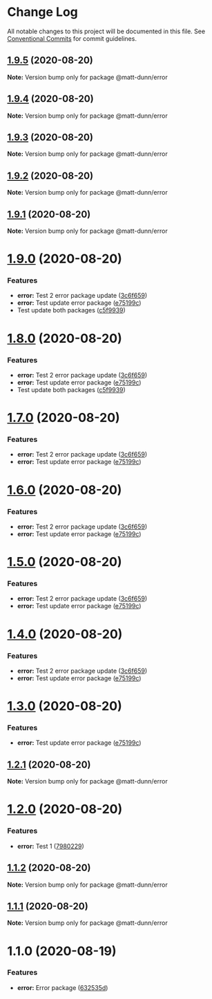 # Change Log

All notable changes to this project will be documented in this file.
See [Conventional Commits](https://conventionalcommits.org) for commit guidelines.

## [1.9.5](https://github.com/matt-dunn/packages/compare/@matt-dunn/error@1.9.4...@matt-dunn/error@1.9.5) (2020-08-20)

**Note:** Version bump only for package @matt-dunn/error





## [1.9.4](https://github.com/matt-dunn/packages/compare/@matt-dunn/error@1.9.3...@matt-dunn/error@1.9.4) (2020-08-20)

**Note:** Version bump only for package @matt-dunn/error





## [1.9.3](https://github.com/matt-dunn/packages/compare/@matt-dunn/error@1.9.2...@matt-dunn/error@1.9.3) (2020-08-20)

**Note:** Version bump only for package @matt-dunn/error





## [1.9.2](https://github.com/matt-dunn/packages/compare/@matt-dunn/error@1.9.1...@matt-dunn/error@1.9.2) (2020-08-20)

**Note:** Version bump only for package @matt-dunn/error





## [1.9.1](https://github.com/matt-dunn/packages/compare/@matt-dunn/error@1.9.0...@matt-dunn/error@1.9.1) (2020-08-20)

**Note:** Version bump only for package @matt-dunn/error





# [1.9.0](https://github.com/matt-dunn/packages/compare/@matt-dunn/error@1.8.0...@matt-dunn/error@1.9.0) (2020-08-20)


### Features

* **error:** Test 2 error package update ([3c6f659](https://github.com/matt-dunn/packages/commit/3c6f6594bb3a5c1690e3ac40c7eadb8b70261e9f))
* **error:** Test update error package ([e75199c](https://github.com/matt-dunn/packages/commit/e75199ce48ba35408660e9c1fa3eac2574d96034))
* Test update both packages ([c5f9939](https://github.com/matt-dunn/packages/commit/c5f9939cc1683af4625825f23ecfb49e7ee8491e))





# [1.8.0](https://github.com/matt-dunn/packages/compare/@matt-dunn/error@1.2.0...@matt-dunn/error@1.8.0) (2020-08-20)


### Features

* **error:** Test 2 error package update ([3c6f659](https://github.com/matt-dunn/packages/commit/3c6f6594bb3a5c1690e3ac40c7eadb8b70261e9f))
* **error:** Test update error package ([e75199c](https://github.com/matt-dunn/packages/commit/e75199ce48ba35408660e9c1fa3eac2574d96034))
* Test update both packages ([c5f9939](https://github.com/matt-dunn/packages/commit/c5f9939cc1683af4625825f23ecfb49e7ee8491e))





# [1.7.0](https://github.com/matt-dunn/packages/compare/@matt-dunn/error@1.6.0...@matt-dunn/error@1.7.0) (2020-08-20)


### Features

* **error:** Test 2 error package update ([3c6f659](https://github.com/matt-dunn/packages/commit/3c6f6594bb3a5c1690e3ac40c7eadb8b70261e9f))
* **error:** Test update error package ([e75199c](https://github.com/matt-dunn/packages/commit/e75199ce48ba35408660e9c1fa3eac2574d96034))





# [1.6.0](https://github.com/matt-dunn/packages/compare/@matt-dunn/error@1.5.0...@matt-dunn/error@1.6.0) (2020-08-20)


### Features

* **error:** Test 2 error package update ([3c6f659](https://github.com/matt-dunn/packages/commit/3c6f6594bb3a5c1690e3ac40c7eadb8b70261e9f))
* **error:** Test update error package ([e75199c](https://github.com/matt-dunn/packages/commit/e75199ce48ba35408660e9c1fa3eac2574d96034))





# [1.5.0](https://github.com/matt-dunn/packages/compare/@matt-dunn/error@1.4.0...@matt-dunn/error@1.5.0) (2020-08-20)


### Features

* **error:** Test 2 error package update ([3c6f659](https://github.com/matt-dunn/packages/commit/3c6f6594bb3a5c1690e3ac40c7eadb8b70261e9f))
* **error:** Test update error package ([e75199c](https://github.com/matt-dunn/packages/commit/e75199ce48ba35408660e9c1fa3eac2574d96034))





# [1.4.0](https://github.com/matt-dunn/packages/compare/@matt-dunn/error@1.3.0...@matt-dunn/error@1.4.0) (2020-08-20)


### Features

* **error:** Test 2 error package update ([3c6f659](https://github.com/matt-dunn/packages/commit/3c6f6594bb3a5c1690e3ac40c7eadb8b70261e9f))
* **error:** Test update error package ([e75199c](https://github.com/matt-dunn/packages/commit/e75199ce48ba35408660e9c1fa3eac2574d96034))





# [1.3.0](https://github.com/matt-dunn/packages/compare/@matt-dunn/error@1.2.1...@matt-dunn/error@1.3.0) (2020-08-20)


### Features

* **error:** Test update error package ([e75199c](https://github.com/matt-dunn/packages/commit/e75199ce48ba35408660e9c1fa3eac2574d96034))





## [1.2.1](https://github.com/matt-dunn/packages/compare/@matt-dunn/error@1.2.0...@matt-dunn/error@1.2.1) (2020-08-20)

**Note:** Version bump only for package @matt-dunn/error





# [1.2.0](https://github.com/matt-dunn/packages/compare/@matt-dunn/error@1.1.2...@matt-dunn/error@1.2.0) (2020-08-20)


### Features

* **error:** Test 1 ([7980229](https://github.com/matt-dunn/packages/commit/7980229907d2ea1be5a38930d12821e6608aba77))





## [1.1.2](https://github.com/matt-dunn/packages/compare/@matt-dunn/error@1.1.1...@matt-dunn/error@1.1.2) (2020-08-20)

**Note:** Version bump only for package @matt-dunn/error





## [1.1.1](https://github.com/matt-dunn/packages/compare/@matt-dunn/error@1.1.0...@matt-dunn/error@1.1.1) (2020-08-20)

**Note:** Version bump only for package @matt-dunn/error





# 1.1.0 (2020-08-19)


### Features

* **error:** Error package ([632535d](https://github.com/matt-dunn/packages/commit/632535d5ca2b368a638aed627b6db45c20da3f18))
